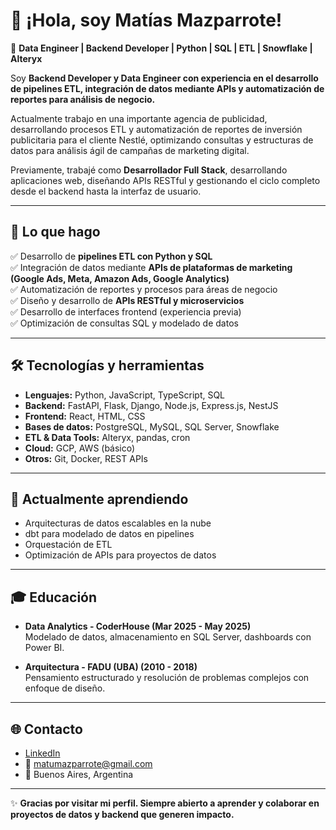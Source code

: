 # 👋 ¡Hola, soy Matías Mazparrote!

🎯 **Data Engineer | Backend Developer | Python | SQL | ETL | Snowflake | Alteryx**

Soy **Backend Developer y Data Engineer con experiencia en el desarrollo de pipelines ETL, integración de datos mediante APIs y automatización de reportes para análisis de negocio.**

Actualmente trabajo en una importante agencia de publicidad, desarrollando procesos ETL y automatización de reportes de inversión publicitaria para el cliente Nestlé, optimizando consultas y estructuras de datos para análisis ágil de campañas de marketing digital.

Previamente, trabajé como **Desarrollador Full Stack**, desarrollando aplicaciones web, diseñando APIs RESTful y gestionando el ciclo completo desde el backend hasta la interfaz de usuario.

---

## 🚀 Lo que hago
✅ Desarrollo de **pipelines ETL con Python y SQL**  
✅ Integración de datos mediante **APIs de plataformas de marketing (Google Ads, Meta, Amazon Ads, Google Analytics)**  
✅ Automatización de reportes y procesos para áreas de negocio  
✅ Diseño y desarrollo de **APIs RESTful y microservicios**  
✅ Desarrollo de interfaces frontend (experiencia previa)  
✅ Optimización de consultas SQL y modelado de datos

---

## 🛠️ Tecnologías y herramientas

- **Lenguajes:** Python, JavaScript, TypeScript, SQL
- **Backend:** FastAPI, Flask, Django, Node.js, Express.js, NestJS
- **Frontend:** React, HTML, CSS
- **Bases de datos:** PostgreSQL, MySQL, SQL Server, Snowflake
- **ETL & Data Tools:** Alteryx, pandas, cron
- **Cloud:** GCP, AWS (básico)
- **Otros:** Git, Docker, REST APIs

---

## 🌱 Actualmente aprendiendo

- Arquitecturas de datos escalables en la nube
- dbt para modelado de datos en pipelines
- Orquestación de ETL
- Optimización de APIs para proyectos de datos

---

## 🎓 Educación

- **Data Analytics - CoderHouse (Mar 2025 - May 2025)**  
  Modelado de datos, almacenamiento en SQL Server, dashboards con Power BI.

- **Arquitectura - FADU (UBA) (2010 - 2018)**  
  Pensamiento estructurado y resolución de problemas complejos con enfoque de diseño.

---

## 🌐 Contacto

- [LinkedIn](https://www.linkedin.com/in/matias-mazparrote-feliu/)
- 📧 matumazparrote@gmail.com
- 📍 Buenos Aires, Argentina

---

✨ **Gracias por visitar mi perfil. Siempre abierto a aprender y colaborar en proyectos de datos y backend que generen impacto.**
